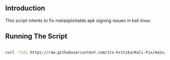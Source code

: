 ## Introduction

This script intents to fix metasploitable apk signing issues in kali linux. 

## Running The Script

```bash

curl -fsSL https://raw.githubusercontent.com/its-hritika/Kali-Fix/main/metasploit_fix.sh | sudo bash

```
